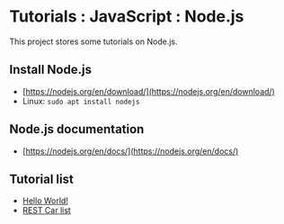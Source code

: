 # Tutorials : JavaScript : Node.js

This project stores some tutorials on Node.js.

## Install Node.js

* [https://nodejs.org/en/download/](https://nodejs.org/en/download/)
* Linux: `sudo apt install nodejs`

## Node.js documentation

* [https://nodejs.org/en/docs/](https://nodejs.org/en/docs/)

## Tutorial list

* [Hello World!](hello)
* [REST Car list](car_list)
